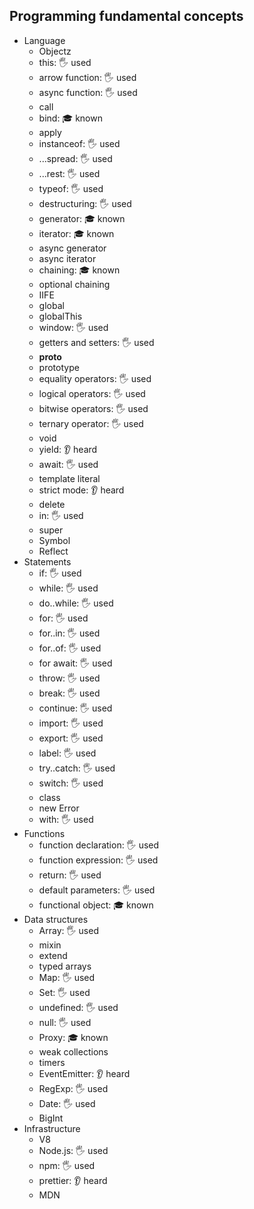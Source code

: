 ## Programming fundamental concepts

- Language
  - Objectz
  - this: 🖐 used
  - arrow function: 🖐 used
  - async function: 🖐 used
  - call
  - bind: 🎓 known
  - apply
  - instanceof: 🖐 used
  - ...spread: 🖐 used
  - ...rest: 🖐 used
  - typeof: 🖐 used
  - destructuring: 🖐 used
  - generator: 🎓 known
  - iterator: 🎓 known
  - async generator
  - async iterator
  - chaining: 🎓 known
  - optional chaining
  - IIFE
  - global
  - globalThis
  - window: 🖐 used
  - getters and setters: 🖐 used
  - __proto__
  - prototype
  - equality operators: 🖐 used
  - logical operators: 🖐 used
  - bitwise operators: 🖐 used
  - ternary operator: 🖐 used
  - void
  - yield: 👂 heard
  - await: 🖐 used
  - template literal
  - strict mode: 👂 heard
  - delete
  - in: 🖐 used
  - super
  - Symbol
  - Reflect
- Statements
  - if: 🖐 used
  - while: 🖐 used
  - do..while: 🖐 used
  - for: 🖐 used
  - for..in: 🖐 used
  - for..of: 🖐 used
  - for await: 🖐 used
  - throw: 🖐 used
  - break: 🖐 used
  - continue: 🖐 used
  - import: 🖐 used
  - export: 🖐 used
  - label: 🖐 used
  - try..catch: 🖐 used
  - switch: 🖐 used
  - class
  - new Error
  - with: 🖐 used
- Functions
  - function declaration: 🖐 used
  - function expression: 🖐 used
  - return: 🖐 used
  - default parameters: 🖐 used
  - functional object: 🎓 known
- Data structures
  - Array: 🖐 used
  - mixin
  - extend
  - typed arrays
  - Map: 🖐 used
  - Set: 🖐 used
  - undefined: 🖐 used
  - null: 🖐 used
  - Proxy: 🎓 known
  - weak collections
  - timers
  - EventEmitter: 👂 heard
  - RegExp: 🖐 used
  - Date: 🖐 used
  - BigInt
- Infrastructure
  - V8
  - Node.js: 🖐 used
  - npm: 🖐 used
  - prettier: 👂 heard
  - MDN
